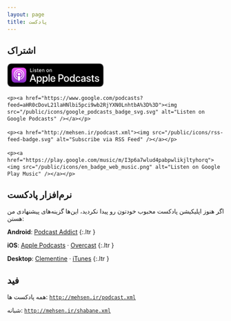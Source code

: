```yaml
---
layout: page
title: پادکست
---
```

<style>
#sub a { border: none; }
#sub img { width: 14rem; max-width: 60%; }
</style>

## اشتراک
<div class="center" id="sub">
	<p><a href="https://itunes.apple.com/us/podcast/%D9%85-%D8%AD%D8%B3%D9%86/id1431035380"><img src="/public/icons/US_UK_Apple_Podcasts_Listen_Badge_RGB.svg" alt="Listen on Apple Podcasts (iTunes)" /></a></p>

	
	<p><a href="https://www.google.com/podcasts?feed=aHR0cDovL21laHNlbi5pci9wb2RjYXN0LnhtbA%3D%3D"><img src="/public/icons/google_podcasts_badge_svg.svg" alt="Listen on Google Podcasts" /></a></p>

	<p><a href="http://mehsen.ir/podcast.xml"><img src="/public/icons/rss-feed-badge.svg" alt="Subscribe via RSS Feed" /></a></p>

	<p><a href="https://play.google.com/music/m/I3p6a7wlud4pabpwlikjltyhorq"><img src="/public/icons/en_badge_web_music.png" alt="Listen on Google Play Music" /></a></p>
</div>

## نرم‌افزار پادکست
اگر هنوز اپلیکیشن پادکست محبوب خودتون رو پیدا نکردید، این‌ها گزینه‌های پیشنهادی من هستن:

**Android**:
[Podcast Addict](https://play.google.com/store/apps/details?id=com.bambuna.podcastaddict)
{:.ltr }

**iOS**:
[Apple Podcasts](https://itunes.apple.com/us/app/podcasts/id525463029?mt=8) &middot; 
[Overcast](https://itunes.apple.com/us/app/overcast-podcast-player/id888422857?ls=1&mt=8)
{:.ltr }

**Desktop**:
[Clementine](https://www.clementine-player.org/) &middot; 
[iTunes](https://www.apple.com/itunes/)
{:.ltr }

## فید
همه پادکست ها: [`http://mehsen.ir/podcast.xml`](http://mehsen.ir/podcast.xml)
  
شبانه: [`http://mehsen.ir/shabane.xml`](http://mehsen.ir/shabane.xml)
